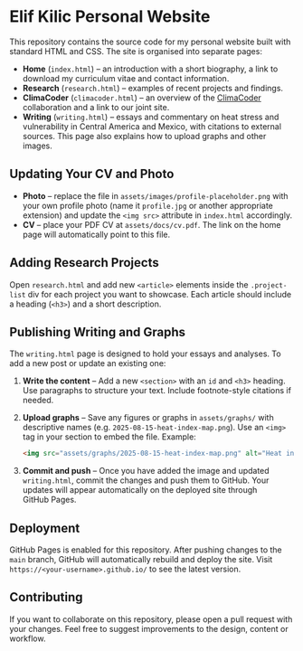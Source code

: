 # Elif Kilic Personal Website

This repository contains the source code for my personal website built with
standard HTML and CSS. The site is organised into separate pages:

- **Home** (`index.html`) – an introduction with a short biography, a link to
  download my curriculum vitae and contact information.
- **Research** (`research.html`) – examples of recent projects and findings.
- **ClimaCoder** (`climacoder.html`) – an overview of the
  [ClimaCoder](https://climacoder.com) collaboration and a link to our joint
  site.
- **Writing** (`writing.html`) – essays and commentary on heat stress and
  vulnerability in Central America and Mexico, with citations to external
  sources. This page also explains how to upload graphs and other images.

## Updating Your CV and Photo

- **Photo** – replace the file in `assets/images/profile-placeholder.png` with
  your own profile photo (name it `profile.jpg` or another appropriate
  extension) and update the `<img src>` attribute in `index.html` accordingly.
- **CV** – place your PDF CV at `assets/docs/cv.pdf`. The link on the home page
  will automatically point to this file.

## Adding Research Projects

Open `research.html` and add new `<article>` elements inside the `.project-list`
div for each project you want to showcase. Each article should include a
heading (`<h3>`) and a short description.

## Publishing Writing and Graphs

The `writing.html` page is designed to hold your essays and analyses. To add
a new post or update an existing one:

1. **Write the content** – Add a new `<section>` with an `id` and `<h3>`
   heading. Use paragraphs to structure your text. Include footnote-style
   citations if needed.
2. **Upload graphs** – Save any figures or graphs in `assets/graphs/` with
   descriptive names (e.g. `2025-08-15-heat-index-map.png`). Use an `<img>` tag
   in your section to embed the file. Example:

   ```html
   <img src="assets/graphs/2025-08-15-heat-index-map.png" alt="Heat index map for 15 Aug 2025" />
   ```

3. **Commit and push** – Once you have added the image and updated
   `writing.html`, commit the changes and push them to GitHub. Your updates
   will appear automatically on the deployed site through GitHub Pages.

## Deployment

GitHub Pages is enabled for this repository. After pushing changes to the
`main` branch, GitHub will automatically rebuild and deploy the site. Visit
`https://<your-username>.github.io/` to see the latest version.

## Contributing

If you want to collaborate on this repository, please open a pull request with
your changes. Feel free to suggest improvements to the design, content or
workflow.